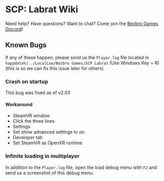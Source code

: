 # SCP: Labrat Wiki

Need help? Have questions? Want to chat? Come join the [Bezbro Games Discord](https://discord.gg/jaW3SK7)!

## Known Bugs

If any of these happen, please send us the `Player.log` file located in `%appdata%/../LocalLow/Bezbro Games/SCP Labrat` (Use Windows Key + R) (this is so we can fix this issue later for others)

### Crash on startup

This bug was fixed as of v2.03

#### Workaround

- SteamVR window
- Click the three lines
- Settings
- Set show advanced settings to on
- Developer tab
- Set SteamVR as OpenXR runtime

### Infinite loading in multiplayer

In addition to the `Player.log` file, open the load debug menu with `F2` and send us a screenshot of this debug menu.
